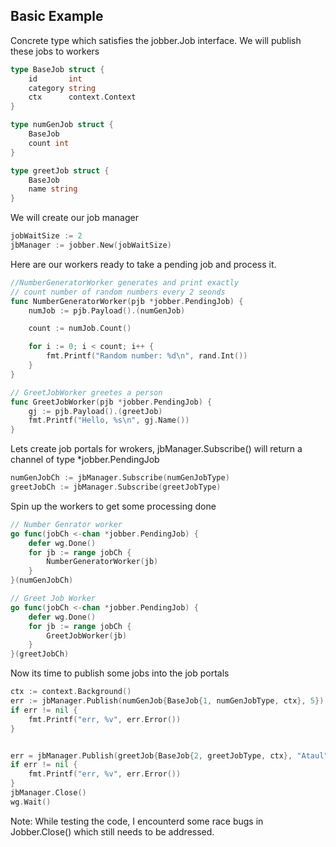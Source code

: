 ## Basic Example

Concrete type which satisfies the jobber.Job interface.
We will publish these jobs to workers

````go
type BaseJob struct {
	id       int
	category string
	ctx      context.Context
}

type numGenJob struct {
	BaseJob
	count int
}

type greetJob struct {
	BaseJob
	name string
}
````

We will create our job manager

````go
jobWaitSize := 2
jbManager := jobber.New(jobWaitSize)
````

Here are our workers ready to take a pending job and process it.
````go
//NumberGeneratorWorker generates and print exactly
// count number of random numbers every 2 seonds
func NumberGeneratorWorker(pjb *jobber.PendingJob) {
	numJob := pjb.Payload().(numGenJob)

	count := numJob.Count()

	for i := 0; i < count; i++ {
		fmt.Printf("Random number: %d\n", rand.Int())
	}
}

// GreetJobWorker greetes a person
func GreetJobWorker(pjb *jobber.PendingJob) {
	gj := pjb.Payload().(greetJob)
	fmt.Printf("Hello, %s\n", gj.Name())
}
````

Lets create job portals for wrokers, jbManager.Subscribe() will
return a channel of type *jobber.PendingJob
````go
numGenJobCh := jbManager.Subscribe(numGenJobType)
greetJobCh := jbManager.Subscribe(greetJobType)
````

Spin up the workers to get some processing done
````go
// Number Genrator worker
go func(jobCh <-chan *jobber.PendingJob) {
    defer wg.Done()
    for jb := range jobCh {
        NumberGeneratorWorker(jb)
    }
}(numGenJobCh)

// Greet Job Worker
go func(jobCh <-chan *jobber.PendingJob) {
    defer wg.Done()
    for jb := range jobCh {
        GreetJobWorker(jb)
    }
}(greetJobCh)
````

Now its time to publish some jobs into the job portals
````go
ctx := context.Background()
err := jbManager.Publish(numGenJob{BaseJob{1, numGenJobType, ctx}, 5})
if err != nil {
    fmt.Printf("err, %v", err.Error())
}


err = jbManager.Publish(greetJob{BaseJob{2, greetJobType, ctx}, "Ataul"})
if err != nil {
    fmt.Printf("err, %v", err.Error())
}
jbManager.Close()
wg.Wait()
````

Note: While testing the code, I encounterd some race bugs in Jobber.Close() which still needs to be addressed.